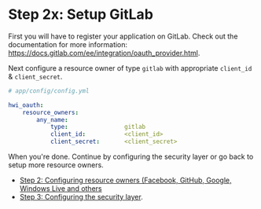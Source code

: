 Step 2x: Setup GitLab
=====================
First you will have to register your application on GitLab. Check out the
documentation for more information: https://docs.gitlab.com/ee/integration/oauth_provider.html.

Next configure a resource owner of type `gitlab` with appropriate
`client_id` & `client_secret`.

```yaml
# app/config/config.yml

hwi_oauth:
    resource_owners:
        any_name:
            type:                gitlab
            client_id:           <client_id>
            client_secret:       <client_secret>
```

When you're done. Continue by configuring the security layer or go back to
setup more resource owners.

- [Step 2: Configuring resource owners (Facebook, GitHub, Google, Windows Live and others](../2-configuring_resource_owners.md)
- [Step 3: Configuring the security layer](../3-configuring_the_security_layer.md).
